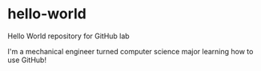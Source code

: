 # hello-world
Hello World repository for GitHub lab

I'm a mechanical engineer turned computer science major learning how to use GitHub!
